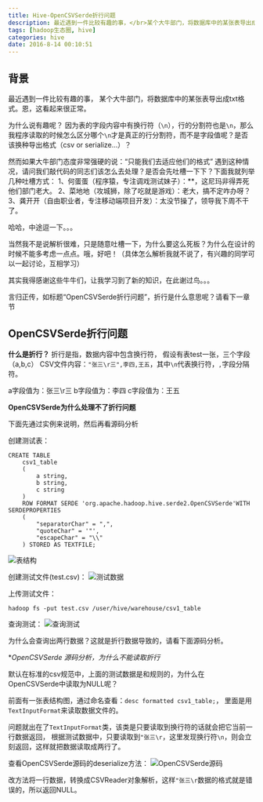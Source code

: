 ```yaml
---
title: Hive-OpenCSVSerde折行问题
description: 最近遇到一件比较有趣的事，</br>某个大牛部门，将数据库中的某张表导出成txt格式。恩，这看起来很正常。</br>为什么说有趣呢？</br>因为表的字段内容中有换行符（`\n`），行的分割符也是`\n`，那么我程序读取的时候怎么区分哪个`\n`才是真正的行分割符，而不是字段值呢？是否该换种导出格式（csv or serialize...）？</br></br>然而如果大牛部门态度非常强硬的说：“只能我们去适应他们的格式”</br>遇到这种情况，请问我们敲代码的同志们该怎么去处理？是否会先吐槽一下下？下面我就列举几种吐槽方式：</br>1、何蛋蛋（程序猿，专注调戏测试妹子）：**，这尼玛非得弄死他们部门老大。</br>2、菜地地（攻城狮，除了吃就是游戏）：老大，搞不定咋办呀？</br>3、龚开开（自由职业者，专注移动端项目开发）：太没节操了，领导我下周不干了。</br>哈哈，中途逗一下。。。</br>当然我不是说解析很难，只是随意吐槽一下，为什么要这么死板？为什么在设计的时候不能多考虑一点点。哦，好吧！（具体怎么解析我就不说了，有兴趣的同学可以一起讨论，互相学习）</br>其实我得感谢这些牛牛们，让我学习到了新的知识，在此谢过鸟。。。</br>言归正传，如标题“OpenCSVSerde折行问题”，折行是什么意思呢？请看下一章节
tags: [hadoop生态圈, hive]
categories: hive
date: 2016-8-14 00:10:51
---
```


## 背景

最近遇到一件比较有趣的事，
某个大牛部门，将数据库中的某张表导出成txt格式。恩，这看起来很正常。

为什么说有趣呢？
因为表的字段内容中有换行符（`\n`），行的分割符也是`\n`，那么我程序读取的时候怎么区分哪个`\n`才是真正的行分割符，而不是字段值呢？是否该换种导出格式（csv or serialize...）？

然而如果大牛部门态度非常强硬的说：“只能我们去适应他们的格式”
遇到这种情况，请问我们敲代码的同志们该怎么去处理？是否会先吐槽一下下？下面我就列举几种吐槽方式：
1、何蛋蛋（程序猿，专注调戏测试妹子）：**，这尼玛非得弄死他们部门老大。
2、菜地地（攻城狮，除了吃就是游戏）：老大，搞不定咋办呀？
3、龚开开（自由职业者，专注移动端项目开发）：太没节操了，领导我下周不干了。

哈哈，中途逗一下。。。

当然我不是说解析很难，只是随意吐槽一下，为什么要这么死板？为什么在设计的时候不能多考虑一点点。哦，好吧！（具体怎么解析我就不说了，有兴趣的同学可以一起讨论，互相学习）

其实我得感谢这些牛牛们，让我学习到了新的知识，在此谢过鸟。。。

言归正传，如标题“OpenCSVSerde折行问题”，折行是什么意思呢？请看下一章节

## OpenCSVSerde折行问题

**什么是折行？**
折行是指，数据内容中包含换行符，
假设有表test一张，三个字段（a,b,c）
CSV文件内容：`"张三\r三",李四,王五`，其中`\n`代表换行符，`,`字段分隔符。

a字段值为：张三\r三
b字段值为：李四
c字段值为：王五


**OpenCSVSerde为什么处理不了折行问题**

下面先通过实例来说明，然后再看源码分析

创建测试表：
```
CREATE TABLE
    csv1_table
    (
        a string,
        b string,
        c string
    )
    ROW FORMAT SERDE 'org.apache.hadoop.hive.serde2.OpenCSVSerde'WITH SERDEPROPERTIES
    (
        "separatorChar" = ",",
        "quoteChar" = '"',
        "escapeChar" = "\\"
    ) STORED AS TEXTFILE;

```

![表结构](http://7xoqbc.com1.z0.glb.clouddn.com/hive-opencsvserde-desc.png)


创建测试文件(test.csv)：
![测试数据](http://7xoqbc.com1.z0.glb.clouddn.com/hive-opencsvserde-testdata.png)

上传测试文件：
```
hadoop fs -put test.csv /user/hive/warehouse/csv1_table
```

查询测试：
![查询测试](http://7xoqbc.com1.z0.glb.clouddn.com/hive-opencsvserde-testquery.png)

为什么会查询出两行数据？这就是折行数据导致的，请看下面源码分析。


**OpenCSVSerde 源码分析，为什么不能读取折行*

默认在标准的csv规范中，上面的测试数据是和规则的，为什么在OpenCSVSerde中读取为NULL呢？

前面有一张表结构图，通过命名查看：`desc formatted csv1_table;`，
里面是用`TextInputFormat`来读取数据文件的。

问题就出在了`TextInputFormat`类，该类是只要读取到换行符的话就会把它当前一行数据返回，
根据测试数据中，只要读取到`"张三\r`，这里发现换行符`\n`，则会立刻返回，这样就把数据读取成两行了。

查看OpenCSVSerde源码的deserialize方法：
![OpenCSVSerde源码](http://7xoqbc.com1.z0.glb.clouddn.com/hive-opencsvserde-source.png)

改方法将一行数据，转换成CSVReader对象解析，这样`"张三\r`数据的格式就是错误的，所以返回NULL。




